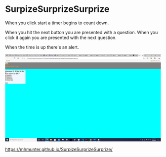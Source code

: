 # SurpizeSurprizeSurprize

When you click start a timer begins to count down.

When you hit the next button you are presented with a question. When you click it again you are presented with the next question. 

When the time is up there's an alert. 



![2022-02-25](https://github.com/mhmunter/SurpizeSurprizeSurprize/blob/main/images/testPic.png)


https://mhmunter.github.io/SurpizeSurprizeSurprize/
